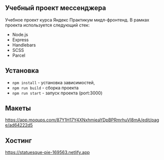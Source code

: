 ## Учебный проект мессенджера
Учебное проект курса Яндекс Практикум мидл-фронтенд.
В рамках проекта используется следующий стек:
- Node.js
- Express
- Handlebars
- SCSS
- Parcel

## Установка
- `npm install` - установка зависимостей,
- `npm run build` - сборка проекта
- `npm run start` - запуск проекта (port:3000)

## Макеты
https://app.moqups.com/87Y1H17Y4XNxhmieaYDpBPRmrhuVl8mA/edit/page/ad64222d5

## Хостинг
https://statuesque-pie-169563.netlify.app

